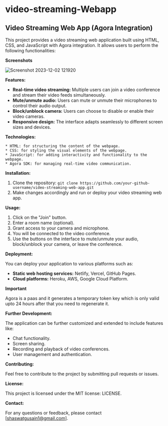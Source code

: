 # video-streaming-Webapp

## Video Streaming Web App (Agora Integration)

This project provides a video streaming web application built using HTML, CSS, and JavaScript with Agora integration. It allows users to perform the following functionalities:

**Screenshots**

![Screenshot 2023-12-02 121920](https://github.com/Boahan/video-streaming-Webapp/assets/111555189/94900b23-e390-43f6-9b57-d5d0e7a40669)




**Features:**

* **Real-time video streaming:** Multiple users can join a video conference and stream their video feeds simultaneously.
* **Mute/unmute audio:** Users can mute or unmute their microphones to control their audio output.
* **Block/unblock camera:** Users can choose to disable or enable their video cameras.
* **Responsive design:** The interface adapts seamlessly to different screen sizes and devices.

**Technologies:**

    * HTML: for structuring the content of the webpage.
    * CSS: for styling the visual elements of the webpage.
    * JavaScript: for adding interactivity and functionality to the webpage.
    * Agora SDK: for managing real-time video communication.

**Installation:**

1. Clone the repository: `git clone https://github.com/your-github-username/video-streaming-web-app.git`
2. Make changes accordingly and run or deploy your video streaming web app.

**Usage:**

1. Click on the "Join" button.
2. Enter a room name (optional).
3. Grant access to your camera and microphone.
4. You will be connected to the video conference.
5. Use the buttons on the interface to mute/unmute your audio, block/unblock your camera, or leave the conference.

**Deployment:**

You can deploy your application to various platforms such as:

* **Static web hosting services:** Netlify, Vercel, GitHub Pages.
* **Cloud platforms:** Heroku, AWS, Google Cloud Platform.


**Important**

Agora is a paas and it generates a temporary token key which is only valid upto 24 hours after that you need to regenerate it.

**Further Development:**

The application can be further customized and extended to include features like:

* Chat functionality.
* Screen sharing.
* Recording and playback of video conferences.
* User management and authentication.

**Contributing:**

Feel free to contribute to the project by submitting pull requests or issues. 

**License:**

This project is licensed under the MIT license: LICENSE.

**Contact:**

For any questions or feedback, please contact [shaswatgusain1@gmail.com].
